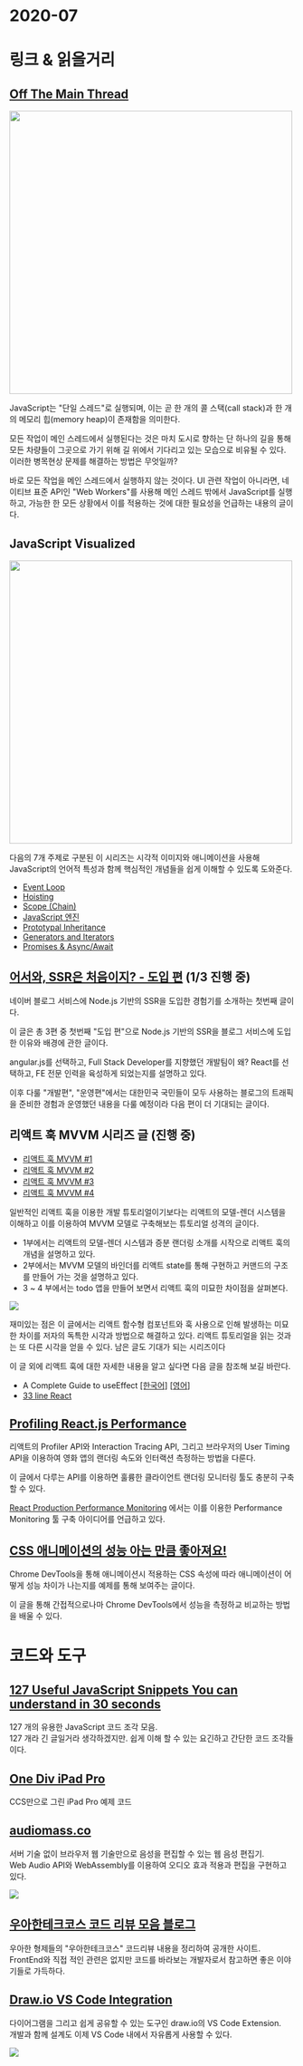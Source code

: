 # 2020-07

# 링크 & 읽을거리

## [Off The Main Thread](https://css-tricks.com/off-the-main-thread/)

<img src=https://i.ytimg.com/vi/7Rrv9qFMWNM/maxresdefault.jpg width=500>

JavaScript는 "단일 스레드"로 실행되며, 이는 곧 한 개의 콜 스택(call stack)과 한 개의 메모리 힙(memory heap)이 존재함을 의미한다.

모든 작업이 메인 스레드에서 실행된다는 것은 마치 도시로 향하는 단 하나의 길을 통해 모든 차량들이 그곳으로 가기 위해 길 위에서 기다리고 있는 모습으로 비유될 수 있다. 이러한 병목현상 문제를 해결하는 방법은 무엇일까?

바로 모든 작업을 메인 스레드에서 실행하지 않는 것이다. UI 관련 작업이 아니라면, 네이티브 표준 API인 "Web Workers"를 사용해 메인 스레드 밖에서 JavaScript를 실행하고, 가능한 한 모든 상황에서 이를 적용하는 것에 대한 필요성을 언급하는 내용의 글이다.

## JavaScript Visualized

<img src=https://res.cloudinary.com/practicaldev/image/fetch/s--44yasyNX--/c_limit%2Cf_auto%2Cfl_progressive%2Cq_66%2Cw_880/https://devtolydiahallie.s3-us-west-1.amazonaws.com/gid1.6.gif width=500>

다음의 7개 주제로 구분된 이 시리즈는 시각적 이미지와 애니메이션을 사용해 JavaScript의 언어적 특성과 함께 핵심적인 개념들을 쉽게 이해할 수 있도록 도와준다.

- [Event Loop](https://dev.to/lydiahallie/javascript-visualized-event-loop-3dif)
- [Hoisting](https://dev.to/lydiahallie/javascript-visualized-hoisting-478h)
- [Scope (Chain)](https://dev.to/lydiahallie/javascript-visualized-scope-chain-13pd)
- [JavaScript 엔진](https://dev.to/lydiahallie/javascript-visualized-the-javascript-engine-4cdf)
- [Prototypal Inheritance](https://dev.to/lydiahallie/javascript-visualized-prototypal-inheritance-47co)
- [Generators and Iterators](https://dev.to/lydiahallie/javascript-visualized-generators-and-iterators-e36)
- [Promises & Async/Await](https://dev.to/lydiahallie/javascript-visualized-promises-async-await-5gke)

## [어서와, SSR은 처음이지? - 도입 편](https://d2.naver.com/helloworld/7804182) (1/3 진행 중)

네이버 블로그 서비스에 Node.js 기반의 SSR을 도입한 경험기를 소개하는 첫번째 글이다.

이 글은 총 3편 중 첫번째 "도입 편"으로 Node.js 기반의 SSR을 블로그 서비스에 도입한 이유와 배경에 관한 글이다.

angular.js를 선택하고, Full Stack Developer를 지향했던 개발팀이 왜? React를 선택하고, FE 전문 인력을 육성하게 되었는지를 설명하고 있다.

이후 다룰 "개발편", "운영편"에서는 대한민국 국민들이 모두 사용하는 블로그의 트래픽을 준비한 경험과 운영했던 내용을 다룰 예정이라 다음 편이 더 기대되는 글이다.

## 리액트 훅 MVVM 시리즈 글 (진행 중)

- [리액트 훅 MVVM #1](https://www.bsidesoft.com/8267)
- [리액트 훅 MVVM #2](https://www.bsidesoft.com/8280)
- [리액트 훅 MVVM #3](https://www.bsidesoft.com/8289)
- [리액트 훅 MVVM #4](https://www.bsidesoft.com/8304)

일반적인 리액트 훅을 이용한 개발 튜토리얼이기보다는 리액트의 모델-렌더 시스템을 이해하고 이를 이용하여 MVVM 모델로 구축해보는 튜토리얼 성격의 글이다.

- 1부에서는 리액트의 모델-렌더 시스템과 증분 랜더링 소개를 시작으로 리액트 훅의 개념을 설명하고 있다.
- 2부에서는 MVVM 모델의 바인더를 리액트 state를 통해 구현하고 커맨드의 구조를 만들어 가는 것을 설명하고 있다.
- 3 ~ 4 부에서는 todo 앱을 만들어 보면서 리액트 훅의 미묘한 차이점을 살펴본다.

![](https://upload.wikimedia.org/wikipedia/commons/thumb/8/87/MVVMPattern.png/660px-MVVMPattern.png)

재미있는 점은 이 글에서는 리액트 함수형 컴포넌트와 훅 사용으로 인해 발생하는 미묘한 차이를 저자의 독특한 시각과 방법으로 해결하고 있다. 리액트 튜토리얼을 읽는 것과는 또 다른 시각을 얻을 수 있다. 남은 글도 기대가 되는 시리즈이다

이 글 외에 리액트 훅에 대한 자세한 내용을 알고 싶다면 다음 글을 참조해 보길 바란다.

- A Complete Guide to useEffect [[한국어]](https://overreacted.io/ko/a-complete-guide-to-useeffect/) [[영어](https://overreacted.io/a-complete-guide-to-useeffect/)]
- [33 line React](https://leontrolski.github.io/33-line-react.html)

## [Profiling React.js Performance](https://addyosmani.com/blog/profiling-react-js/)

리액트의 Profiler API와 Interaction Tracing API, 그리고 브라우저의 User Timing API을 이용하여 영화 앱의 랜더링 속도와 인터랙션 측정하는 방법을 다룬다.

이 글에서 다루는 API를 이용하면 훌륭한 클라이언트 랜더링 모니터링 툴도 충분히 구축 할 수 있다.

[React Production Performance Monitoring](https://kentcdodds.com/blog/react-production-performance-monitoring) 에서는 이를 이용한 Performance Monitoring 툴 구축 아이디어를 언급하고 있다.

## [CSS 애니메이션의 성능 아는 만큼 좋아져요!](https://wit.nts-corp.com/2020/06/05/6134)

Chrome DevTools을 통해 애니메이션시 적용하는 CSS 속성에 따라 애니메이션이 어떻게 성능 차이가 나는지를 예제를 통해 보여주는 글이다.

이 글을 통해 간접적으로나마 Chrome DevTools에서 성능을 측정하교 비교하는 방법을 배울 수 있다.

# 코드와 도구

## [127 Useful JavaScript Snippets You can understand in 30 seconds](https://morioh.com/p/a76bc7d72226)

127 개의 유용한 JavaScript 코드 조각 모음.  
127 개라 긴 글일거라 생각하겠지만. 쉽게 이해 할 수 있는 요긴하고 간단한 코드 조각들이다.

## [One Div iPad Pro](https://codepen.io/anniebombanie/pen/pojmNzN?__cf_chl_jschl_tk__=71de61593b16a5028cd8b9ae58a10111bf587d1c-1591055028-0-ATDH36t3q8LbU3cZgW28qQcbIcWRru4XfaWNQchgM8IcwSMs8kGFf9aC-pj8_NLur2_KvBf4a9la1eojybUQRq09ItOPayABj0M6cAXpABEXrjyY3vvhROMPWLlf_dw1Bg8fNMqEVAkf-OA3auDTTPuv8JZ_nQhkNlGjKDP5hkxplNPMxn5enH7TmVLNatpPCSBbwdAqZQNiDO0R2LqA_s-OlN9bdlIMKJ4wTvpBzChZF5dSh)

CCS만으로 그린 iPad Pro 예제 코드

## [audiomass.co](https://audiomass.co/)

서버 기술 없이 브라우저 웹 기술만으로 음성을 편집할 수 있는 웹 음성 편집기.  
Web Audio API와 WebAssembly를 이용하여 오디오 효과 적용과 편집을 구현하고 있다.

![](https://audiomass.co/about/audiomass_top.jpg)

## [우아한테크코스 코드 리뷰 모음 블로그](https://woowacourse.github.io/javable/)

우아한 형제들의 "우아한테크코스" 코드리뷰 내용을 정리하여 공개한 사이트.  
FrontEnd와 직접 적인 관련은 없지만 코드를 바라보는 개발자로서 참고하면 좋은 이야기들로 가득하다.

## [Draw.io VS Code Integration](https://marketplace.visualstudio.com/items?itemName=hediet.vscode-drawio)

다이어그램을 그리고 쉽게 공유할 수 있는 도구인 draw.io의 VS Code Extension.  
개발과 함께 설계도 이제 VS Code 내에서 자유롭게 사용할 수 있다.

![](https://github.com/hediet/vscode-drawio/raw/master/docs/demo.gif)
